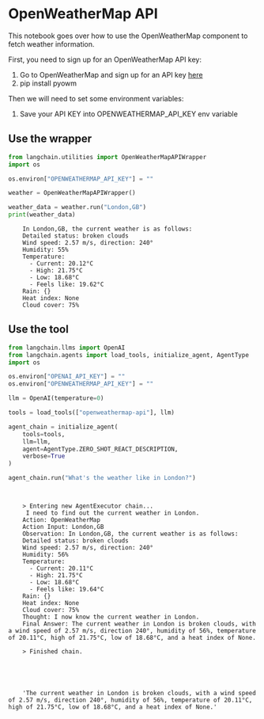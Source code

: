 # OpenWeatherMap API

This notebook goes over how to use the OpenWeatherMap component to fetch weather information.

First, you need to sign up for an OpenWeatherMap API key:

1. Go to OpenWeatherMap and sign up for an API key [here](https://openweathermap.org/api/)
2. pip install pyowm

Then we will need to set some environment variables:
1. Save your API KEY into OPENWEATHERMAP_API_KEY env variable

## Use the wrapper

<!-- WARNING: THIS FILE WAS AUTOGENERATED! DO NOT EDIT! Instead, edit the notebook w/the location & name as this file. -->


```python
from langchain.utilities import OpenWeatherMapAPIWrapper
import os

os.environ["OPENWEATHERMAP_API_KEY"] = ""

weather = OpenWeatherMapAPIWrapper()
```


```python
weather_data = weather.run("London,GB")
print(weather_data)
```

<CodeOutputBlock lang="python">

```
    In London,GB, the current weather is as follows:
    Detailed status: broken clouds
    Wind speed: 2.57 m/s, direction: 240°
    Humidity: 55%
    Temperature: 
      - Current: 20.12°C
      - High: 21.75°C
      - Low: 18.68°C
      - Feels like: 19.62°C
    Rain: {}
    Heat index: None
    Cloud cover: 75%
```

</CodeOutputBlock>

## Use the tool


```python
from langchain.llms import OpenAI
from langchain.agents import load_tools, initialize_agent, AgentType
import os

os.environ["OPENAI_API_KEY"] = ""
os.environ["OPENWEATHERMAP_API_KEY"] = ""

llm = OpenAI(temperature=0)

tools = load_tools(["openweathermap-api"], llm)

agent_chain = initialize_agent(
    tools=tools,
    llm=llm,
    agent=AgentType.ZERO_SHOT_REACT_DESCRIPTION,
    verbose=True
)
```


```python
agent_chain.run("What's the weather like in London?")
```

<CodeOutputBlock lang="python">

```
    
    
    > Entering new AgentExecutor chain...
     I need to find out the current weather in London.
    Action: OpenWeatherMap
    Action Input: London,GB
    Observation: In London,GB, the current weather is as follows:
    Detailed status: broken clouds
    Wind speed: 2.57 m/s, direction: 240°
    Humidity: 56%
    Temperature: 
      - Current: 20.11°C
      - High: 21.75°C
      - Low: 18.68°C
      - Feels like: 19.64°C
    Rain: {}
    Heat index: None
    Cloud cover: 75%
    Thought: I now know the current weather in London.
    Final Answer: The current weather in London is broken clouds, with a wind speed of 2.57 m/s, direction 240°, humidity of 56%, temperature of 20.11°C, high of 21.75°C, low of 18.68°C, and a heat index of None.
    
    > Finished chain.





    'The current weather in London is broken clouds, with a wind speed of 2.57 m/s, direction 240°, humidity of 56%, temperature of 20.11°C, high of 21.75°C, low of 18.68°C, and a heat index of None.'
```

</CodeOutputBlock>
